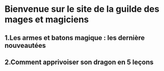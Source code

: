 # Bienvenue sur le site de la guilde des mages et magiciens

## 1.Les armes et batons magique : les dernière nouveautées

## 2.Comment apprivoiser son dragon en 5 leçons
